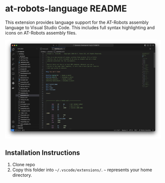 # at-robots-language README

This extension provides language support for the AT-Robots assembly language to Visual Studio Code. This includes full syntax highlighting and icons on AT-Robots assembly files.

![Language support with syntax highlighting and file icons](images/screenshot.png)

## Installation Instructions
1. Clone repo
2. Copy this folder into ```~/.vscode/extensions/```. ```~``` represents your home directory.